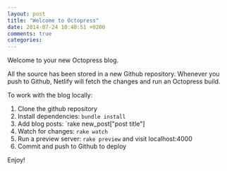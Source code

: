```yaml
---
layout: post
title: "Welcome to Octopress"
date: 2014-07-24 10:40:51 +0200
comments: true
categories:
---
```


Welcome to your new Octopress blog.

All the source has been stored in a new Github repository. Whenever you push to Github, Netlify will fetch the changes and run an Octopress build.

To work with the blog locally:

1. Clone the github repository
2. Install dependencies: `bundle install`
3. Add blog posts: `rake new_post["post title"]
4. Watch for changes: `rake watch`
5. Run a preview server: `rake preview` and visit localhost:4000
6. Commit and push to Github to deploy

Enjoy!
